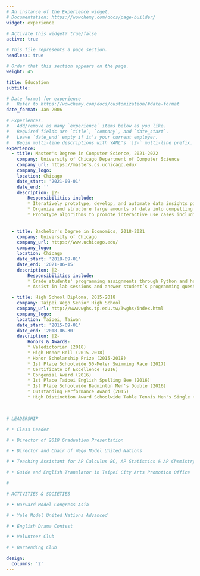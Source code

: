 ```yaml
---
# An instance of the Experience widget.
# Documentation: https://wowchemy.com/docs/page-builder/
widget: experience

# Activate this widget? true/false
active: true

# This file represents a page section.
headless: true

# Order that this section appears on the page.
weight: 45

title: Education
subtitle:

# Date format for experience
#   Refer to https://wowchemy.com/docs/customization/#date-format
date_format: Jan 2006

# Experiences.
#   Add/remove as many `experience` items below as you like.
#   Required fields are `title`, `company`, and `date_start`.
#   Leave `date_end` empty if it's your current employer.
#   Begin multi-line descriptions with YAML's `|2-` multi-line prefix.
experience:
  - title: Master's Degree in Computer Science, 2021-2022
    company: University of Chicago Department of Computer Science
    company_url: https://masters.cs.uchicago.edu/
    company_logo: 
    location: Chicago
    date_start: '2021-09-01'
    date_end: ''
    description: |2-
        Responsibilities include:
        * Iteratively prototype, develop, and automate data insights pipelines for anomaly detection through Microsoft Azure Synapse Analytics and Apache Spark Databricks
        * Organize and structure large amounts of data into compelling reports and dashboards using SQL and Tableau
        * Prototype algorithms to promote interactive use cases including intelligent outreach and dynamic personalization
  
        
  - title: Bachelor's Degree in Economics, 2018-2021
    company: University of Chicago
    company_url: https://www.uchicago.edu/
    company_logo: 
    location: Chicago
    date_start: '2018-09-01'
    date_end: '2021-06-15'
    description: |2-
        Responsibilities include:
        * Grade students' programming assignments through Python and help with subversion, git, canvas, and gradescope to assist the professors with the instruction of the course
        * Assist in lab sessions and answer student’s programming questions to help students better understand the course materials about data science and Machine Learning

  - title: High School Diploma, 2015-2018
    company: Taipei Wego Senior High School
    company_url: http://www.wghs.tp.edu.tw/3wghs/index.html
    company_logo: 
    location: Taipei, Taiwan
    date_start: '2015-09-01'
    date_end: '2018-06-30'
    description: |2-
        Honors & Awards:
        * Valedictorian (2018)
        * High Honor Roll (2015-2018)
        * Honor Scholarship Prize (2015-2018)
        * 1st Place Schoolwide 50-Meter Swimming Race (2017)
        * Certificate of Excellence (2016)
        * Congenial Award (2016)
        * 1st Place Taipei English Spelling Bee (2016)
        * 1st Place Schoolwide Badminton Men's Double (2016)
        * Outstanding Performance Award (2015)
        * High Distinction Award Schoolwide Table Tennis Men's Single (2015)

​

# LEADERSHIP

# • Class Leader

# • Director of 2018 Graduation Presentation 

# • Director and Chair of Wego Model United Nations

# • Teaching Assistant for AP Calculus BC, AP Statistics & AP Chemistry

# • Guide and English Translator in Taipei City Arts Promotion Office

# ​

# ACTIVITIES & SOCIETIES

# • Harvard Model Congress Asia

# • Yale Model United Nations Advanced

# • English Drama Contest

# • Volunteer Club

# • Bartending Club

design:
  columns: '2'
---
```


